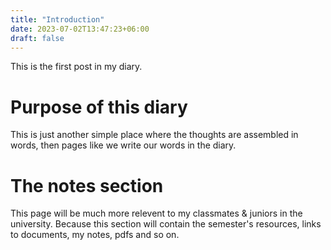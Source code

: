 ```yaml
---
title: "Introduction"
date: 2023-07-02T13:47:23+06:00
draft: false
---
```

This is the first post in my diary.
# Purpose of this diary
This is just another simple place where the thoughts are assembled in words, then pages like we write our words in the diary.

# The notes section
This page will be much more relevent to my classmates & juniors in the university. Because this section will contain the semester's resources, links to documents, my notes, pdfs and so on.
